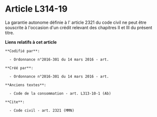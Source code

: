 # Article L314-19

La garantie autonome définie à l'
article 2321 du code civil
 ne peut être souscrite à l'occasion d'un crédit relevant des chapitres II et III du présent titre.

**Liens relatifs à cet article**

	**Codifié par**:

	  - Ordonnance n°2016-301 du 14 mars 2016 - art.

	**Créé par**:

	  - Ordonnance n°2016-301 du 14 mars 2016 - art.

	**Anciens textes**:

	  - Code de la consommation - art. L313-10-1 (Ab)

	**Cite**:

	  - Code civil - art. 2321 (MMN)
